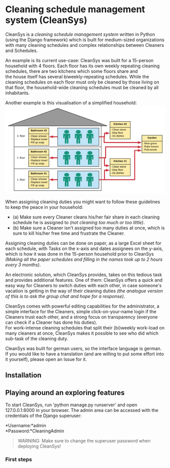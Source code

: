# Cleaning schedule management system (CleanSys)

CleanSys is a *cleaning schedule management system* written in Python (using the Django framework) which is built for 
medium-sized organizations with many cleaning schedules and complex relationships between Cleaners and Schedules. 

An example is its current use-case: CleanSys was built for a 15-person household with 4 floors. 
Each floor has its own weekly repeating cleaning schedules, there are two kitchens which some floors share and  
the house itself has several biweekly-repeating schedules. 
While the cleaning schedules on each floor must only be cleaned by those living on that floor, the household-wide 
cleaning schedules must be cleaned by all inhabitants. 

Another example is this visualisation of a simplified household:
![Example of a multi-person household with cleaning schedules](diagrams/CleanSys1.svg)

When assigning cleaning duties you might want to follow these guidelines to keep the peace in your household:
- (a) Make sure every Cleaner cleans his/her fair share in each cleaning schedule he is assigned
 to *(not cleaning too much or too little)*.
- (b) Make sure a Cleaner isn't assigned too many duties at once, which is sure to kill his/her free 
time and frustrate the Cleaner. 

Assigning cleaning duties can be done on paper, as a large Excel sheet for each schedule, with Tasks on the x-axis 
and dates assignees on the y-axis, which is how it was done in the 15-person household prior to CleanSys
_(Making all the paper schedules and filling in the names took up to 2 hours every 3 months)_. 

An electronic solution, which CleanSys provides, takes on this tedious task and provides additional features. 
One of them: CleanSys offers a quick and easy way for Cleaners to switch duties with each other, in case someone's 
vacation is getting in the way of their cleaning duties 
_(the analogue version of this is to ask the group chat and hope for a response)_.

CleanSys comes with powerful editing capabilities for the administrator, a simple interface for the Cleaners, 
simple click-on-your-name login if the Cleaners trust each other, and a strong focus on transparency (everyone can 
check if a Cleaner has done his duties).  
For work-intense cleaning schedules that split their (bi)weekly work-load on many cleaners at once, CleanSys 
makes it possible to see who did which sub-task of the cleaning duty. 

CleanSys was built for german users, so the interface language is german. If you would like to have a translation 
(and are willing to put some effort into it yourself), please open an Issue for it. 


## Installation

## Playing around an exploring features
To start CleanSys, run 'python manage.py runserver' and open 127.0.0.1:8000 in your browser. 
The admin area can be accessed with the credentials of the Django superuser: 

*Username:*admin  
*Password:*CleaningAdmin  

> WARNING: Make sure to change the superuser password when deploying CleanSys! 

### First steps
